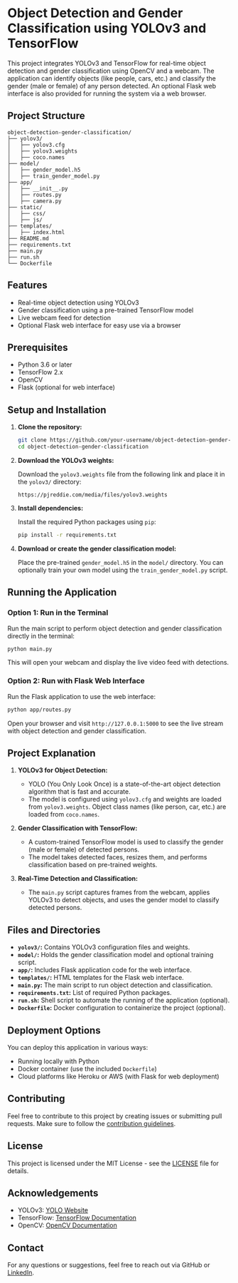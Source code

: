 # Object Detection and Gender Classification using YOLOv3 and TensorFlow

This project integrates YOLOv3 and TensorFlow for real-time object detection and gender classification using OpenCV and a webcam. The application can identify objects (like people, cars, etc.) and classify the gender (male or female) of any person detected. An optional Flask web interface is also provided for running the system via a web browser.

## Project Structure

```
object-detection-gender-classification/
├── yolov3/
│   ├── yolov3.cfg
│   ├── yolov3.weights
│   ├── coco.names
├── model/
│   ├── gender_model.h5
│   ├── train_gender_model.py
├── app/
│   ├── __init__.py
│   ├── routes.py
│   ├── camera.py
├── static/
│   ├── css/
│   ├── js/
├── templates/
│   ├── index.html
├── README.md
├── requirements.txt
├── main.py
├── run.sh
└── Dockerfile
```

## Features

- Real-time object detection using YOLOv3
- Gender classification using a pre-trained TensorFlow model
- Live webcam feed for detection
- Optional Flask web interface for easy use via a browser

## Prerequisites

- Python 3.6 or later
- TensorFlow 2.x
- OpenCV
- Flask (optional for web interface)

## Setup and Installation

1. **Clone the repository:**

    ```bash
    git clone https://github.com/your-username/object-detection-gender-classification.git
    cd object-detection-gender-classification
    ```

2. **Download the YOLOv3 weights:**

    Download the `yolov3.weights` file from the following link and place it in the `yolov3/` directory:

    ```
    https://pjreddie.com/media/files/yolov3.weights
    ```

3. **Install dependencies:**

    Install the required Python packages using `pip`:

    ```bash
    pip install -r requirements.txt
    ```

4. **Download or create the gender classification model:**

    Place the pre-trained `gender_model.h5` in the `model/` directory. You can optionally train your own model using the `train_gender_model.py` script.

## Running the Application

### Option 1: Run in the Terminal

Run the main script to perform object detection and gender classification directly in the terminal:

```bash
python main.py
```

This will open your webcam and display the live video feed with detections.

### Option 2: Run with Flask Web Interface

Run the Flask application to use the web interface:

```bash
python app/routes.py
```

Open your browser and visit `http://127.0.0.1:5000` to see the live stream with object detection and gender classification.

## Project Explanation

1. **YOLOv3 for Object Detection:**
   - YOLO (You Only Look Once) is a state-of-the-art object detection algorithm that is fast and accurate.
   - The model is configured using `yolov3.cfg` and weights are loaded from `yolov3.weights`. Object class names (like person, car, etc.) are loaded from `coco.names`.

2. **Gender Classification with TensorFlow:**
   - A custom-trained TensorFlow model is used to classify the gender (male or female) of detected persons.
   - The model takes detected faces, resizes them, and performs classification based on pre-trained weights.

3. **Real-Time Detection and Classification:**
   - The `main.py` script captures frames from the webcam, applies YOLOv3 to detect objects, and uses the gender model to classify detected persons.

## Files and Directories

- **`yolov3/`:** Contains YOLOv3 configuration files and weights.
- **`model/`:** Holds the gender classification model and optional training script.
- **`app/`:** Includes Flask application code for the web interface.
- **`templates/`:** HTML templates for the Flask web interface.
- **`main.py`:** The main script to run object detection and classification.
- **`requirements.txt`:** List of required Python packages.
- **`run.sh`:** Shell script to automate the running of the application (optional).
- **`Dockerfile`:** Docker configuration to containerize the project (optional).

## Deployment Options

You can deploy this application in various ways:
- Running locally with Python
- Docker container (use the included `Dockerfile`)
- Cloud platforms like Heroku or AWS (with Flask for web deployment)

## Contributing

Feel free to contribute to this project by creating issues or submitting pull requests. Make sure to follow the [contribution guidelines](CONTRIBUTING.md).

## License

This project is licensed under the MIT License - see the [LICENSE](LICENSE) file for details.

## Acknowledgements

- YOLOv3: [YOLO Website](https://pjreddie.com/darknet/yolo/)
- TensorFlow: [TensorFlow Documentation](https://www.tensorflow.org/)
- OpenCV: [OpenCV Documentation](https://opencv.org/)

## Contact

For any questions or suggestions, feel free to reach out via GitHub or [LinkedIn](https://www.linkedin.com/in/enthusiastyuwe/).
```